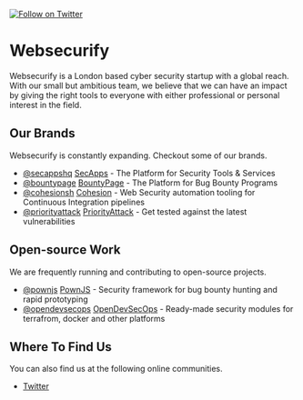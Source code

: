 [![Follow on Twitter](https://img.shields.io/twitter/follow/websecurify.svg?logo=twitter)](https://twitter.com/websecurify)

# Websecurify

Websecurify is a London based cyber security startup with a global reach. With our small but ambitious team, we believe that we can have an impact by giving the right tools to everyone with either professional or personal interest in the field.

## Our Brands

Websecurify is constantly expanding. Checkout some of our brands.

* [@secappshq](https://github.com/secappshq) [SecApps](https://secapps.com) - The Platform for Security Tools & Services
* [@bountypage](https://github.com/bountypage) [BountyPage](https://bountypage.com) - The Platform for Bug Bounty Programs
* [@cohesionsh](https://github.com/cohesions) [Cohesion](https://cohesion.sh) - Web Security automation tooling for Continuous Integration pipelines
* [@priorityattack](https://github.com/priorityattack) [PriorityAttack](https://priorityattack.com) - Get tested against the latest vulnerabilities

## Open-source Work

We are frequently running and contributing to open-source projects.

* [@pownjs](https://github.com/pownjs) [PownJS](https://pownjs.com) - Security framework for bug bounty hunting and rapid prototyping
* [@opendevsecops](https://github.com/opendevsecops) [OpenDevSecOps](https://opendevsecops.org) - Ready-made security modules for terrafrom, docker and other platforms

## Where To Find Us

You can also find us at the following online communities.

* [Twitter](https://twitter.com/websecurify)
